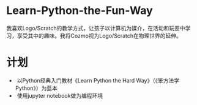 # Learn-Python-the-Fun-Way

我喜欢Logo/Scratch的教学方式，让孩子以计算机为媒介，在活动和玩耍中学习，享受其中的趣味。我将Cozmo视为Logo/Scratch在物理世界的延伸。

# 计划
*  以Python经典入门教材《Learn Python the Hard Way》（《笨方法学Python》）为蓝本
*  使用jupyter notebook做为编程环境
